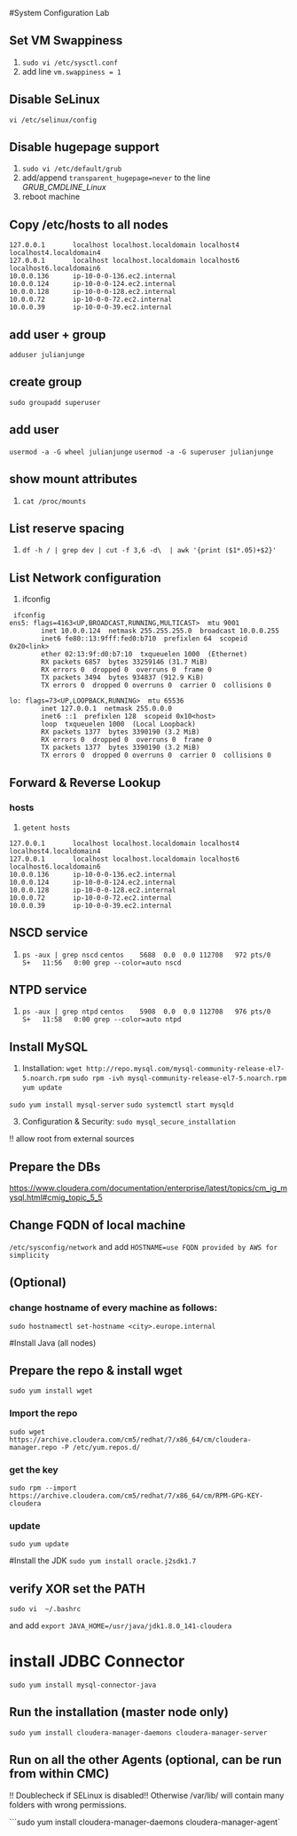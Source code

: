 #System Configuration Lab

## Set VM Swappiness

1. `sudo vi /etc/sysctl.conf`
2. add line `vm.swappiness = 1`

## Disable SeLinux

`vi /etc/selinux/config`

## Disable hugepage support
1. `sudo vi /etc/default/grub`
2. add/append `transparent_hugepage=never` to the line *GRUB_CMDLINE_Linux*
3. reboot machine

## Copy /etc/hosts to all nodes
```
127.0.0.1       localhost localhost.localdomain localhost4 localhost4.localdomain4
127.0.0.1       localhost localhost.localdomain localhost6 localhost6.localdomain6
10.0.0.136      ip-10-0-0-136.ec2.internal
10.0.0.124      ip-10-0-0-124.ec2.internal
10.0.0.128      ip-10-0-0-128.ec2.internal
10.0.0.72       ip-10-0-0-72.ec2.internal
10.0.0.39       ip-10-0-0-39.ec2.internal
``` 

## add user + group
`adduser julianjunge`

## create group
`sudo groupadd superuser`

## add user
`usermod -a -G wheel julianjunge`
`usermod -a -G superuser julianjunge`

## show mount attributes

1. `cat /proc/mounts`

## List reserve spacing 

1. `df -h / | grep dev | cut -f 3,6 -d\  | awk '{print ($1*.05)+$2}'`

## List Network configuration
1. ifconfig
```
 ifconfig
ens5: flags=4163<UP,BROADCAST,RUNNING,MULTICAST>  mtu 9001
        inet 10.0.0.124  netmask 255.255.255.0  broadcast 10.0.0.255
        inet6 fe80::13:9fff:fed0:b710  prefixlen 64  scopeid 0x20<link>
        ether 02:13:9f:d0:b7:10  txqueuelen 1000  (Ethernet)
        RX packets 6857  bytes 33259146 (31.7 MiB)
        RX errors 0  dropped 0  overruns 0  frame 0
        TX packets 3494  bytes 934837 (912.9 KiB)
        TX errors 0  dropped 0 overruns 0  carrier 0  collisions 0

lo: flags=73<UP,LOOPBACK,RUNNING>  mtu 65536
        inet 127.0.0.1  netmask 255.0.0.0
        inet6 ::1  prefixlen 128  scopeid 0x10<host>
        loop  txqueuelen 1000  (Local Loopback)
        RX packets 1377  bytes 3390190 (3.2 MiB)
        RX errors 0  dropped 0  overruns 0  frame 0
        TX packets 1377  bytes 3390190 (3.2 MiB)
        TX errors 0  dropped 0 overruns 0  carrier 0  collisions 0

```

## Forward & Reverse Lookup
### hosts
1. `getent hosts`
```
127.0.0.1       localhost localhost.localdomain localhost4 localhost4.localdomain4
127.0.0.1       localhost localhost.localdomain localhost6 localhost6.localdomain6
10.0.0.136      ip-10-0-0-136.ec2.internal
10.0.0.124      ip-10-0-0-124.ec2.internal
10.0.0.128      ip-10-0-0-128.ec2.internal
10.0.0.72       ip-10-0-0-72.ec2.internal
10.0.0.39       ip-10-0-0-39.ec2.internal
``` 

## NSCD service
1. `ps -aux | grep nscd`
    `centos    5688  0.0  0.0 112708   972 pts/0    S+   11:56   0:00 grep --color=auto nscd`

## NTPD service
1. `ps -aux | grep ntpd`
    `centos    5908  0.0  0.0 112708   976 pts/0    S+   11:58   0:00 grep --color=auto ntpd`

## Install MySQL

1. Installation:
`wget http://repo.mysql.com/mysql-community-release-el7-5.noarch.rpm`
`sudo rpm -ivh mysql-community-release-el7-5.noarch.rpm`
`yum update`

`sudo yum install mysql-server`
`sudo systemctl start mysqld`

3. Configuration & Security:
`sudo mysql_secure_installation`

!! allow root from external sources

## Prepare the DBs

https://www.cloudera.com/documentation/enterprise/latest/topics/cm_ig_mysql.html#cmig_topic_5_5


## Change FQDN of local machine
```/etc/sysconfig/network``` and add ```HOSTNAME=use FQDN provided by AWS for simplicity```

## (Optional)
### change hostname of every machine as follows:
```sudo hostnamectl set-hostname <city>.europe.internal```


#Install Java (all nodes)

## Prepare the repo & install wget
```sudo yum install wget```

### Import the repo
```sudo wget https://archive.cloudera.com/cm5/redhat/7/x86_64/cm/cloudera-manager.repo -P /etc/yum.repos.d/```

### get the key
```sudo rpm --import https://archive.cloudera.com/cm5/redhat/7/x86_64/cm/RPM-GPG-KEY-cloudera```

### update
```sudo yum update```

#Install the JDK
```sudo yum install oracle.j2sdk1.7```

## verify XOR set the PATH
```sudo vi  ~/.bashrc```

and add
```export JAVA_HOME=/usr/java/jdk1.8.0_141-cloudera```

# install JDBC Connector
```sudo yum install mysql-connector-java```

## Run the installation (master node only)
`sudo yum install cloudera-manager-daemons cloudera-manager-server`

## Run on all the other Agents (optional, can be run from within CMC)
!! Doublecheck if SELinux is disabled!! Otherwise /var/lib/ will contain many folders with wrong permissions.

```sudo yum install cloudera-manager-daemons cloudera-manager-agent`



